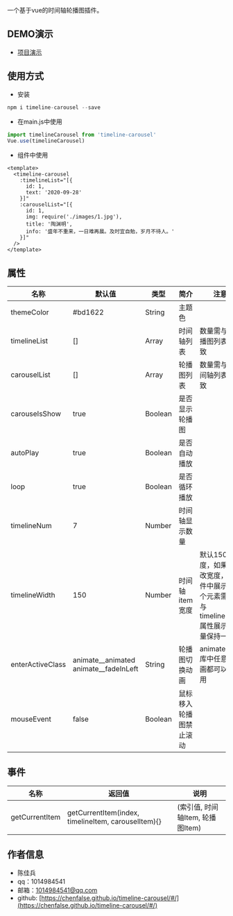 一个基于vue的时间轴轮播图插件。

## DEMO演示
* [项目演示](https://chenfalse.github.io/timeline-carousel/#/)

## 使用方式
* 安装
```javascript
npm i timeline-carousel --save
```
* 在main.js中使用
```javascript
import timelineCarousel from 'timeline-carousel'
Vue.use(timelineCarousel)
```
* 组件中使用
```
<template>
  <timeline-carousel 
    :timelineList="[{
      id: 1,
      text: '2020-09-28'
    }]"
    :carouselList="[{
      id: 1,
      img: require('./images/1.jpg'),
      title: '陶渊明',
      info: '盛年不重来，一日难再晨。及时宜自勉，岁月不待人。'
    }]"
  />
</template>

```

## 属性

名称 | 默认值 | 类型 | 简介 | 注意
----------|-----------|---------|----------|----------
themeColor | #bd1622 | String | 主题色 |  |
timelineList | []  | Array | 时间轴列表 | 数量需与轮播图列表一致
carouselList | []  | Array | 轮播图列表 | 数量需与时间轴列表一致
carouseIsShow | true | Boolean | 是否显示轮播图 |  |
autoPlay | true | Boolean | 是否自动播放 | |
loop | true | Boolean | 是否循环播放 | |
timelineNum | 7 | Number | 时间轴显示数量 |  |
timelineWidth | 150 | Number | 时间轴item宽度 | 默认150宽度，如果更改宽度，组件中展示几个元素需要与timelineNum属性展示数量保持一致 |
enterActiveClass | animate__animated animate__fadeInLeft | String | 轮播图切换动画 | animate.css库中任意动画都可以使用 |
mouseEvent | false | Boolean | 鼠标移入轮播图禁止滚动 | |

## 事件

名称 | 返回值 | 说明 
----------|-----------|---------
getCurrentItem | getCurrentItem(index, timelineItem, carouselItem){} | (索引值, 时间轴Item, 轮播图Item)


## 作者信息
- 陈佳兵
- qq：1014984541
- 邮箱：1014984541@qq.com
- github: [https://chenfalse.github.io/timeline-carousel/#/](https://chenfalse.github.io/timeline-carousel/#/)

